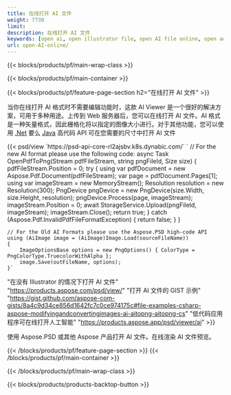 ```yaml
---
title: 在线打开 AI 文件
weight: 7730
limit: 
description: 在线打开 AI 文件
keywords: [open ai, open illustrator file, open AI file online, open adobe illustrator, preview of ai file, ai format open]
url: open-AI-online/
---
```


{{< blocks/products/pf/main-wrap-class >}}


{{< blocks/products/pf/main-container >}}

{{< blocks/products/pf/feature-page-section h2="在线打开 AI 文件" >}}
<p>当你在线打开 AI 格式时不需要编辑功能时，这款 AI Viewer 是一个很好的解决方案，可用于多种用途。上传到 Web 服务器后，您可以在线打开 AI 文件。AI 格式是一种矢量格式，因此栅格化将以指定的图像大小进行。对于其他功能，您可以使用 <a href="/psd/net">.Net</a> 要么 <a href="/psd/java">Java</a> 高代码 API 可在您需要的尺寸中打开 AI 文件</p>
{{< psd/view `https://psd-api-core-rl2ajsbv.k8s.dynabic.com/` 
`	// For the new AI format please use the following code:
	async Task<bool> OpenPdfToPng(Stream pdfFileStream, string pngFileId, Size size)
	{
		pdfFileStream.Position = 0;
		try
		{
			using var pdfDocument = new Aspose.Pdf.Document(pdfFileStream);
			var page = pdfDocument.Pages[1];
			using var imageStream = new MemoryStream();
			Resolution resolution = new Resolution(300);
			PngDevice pngDevice = new PngDevice(size.Width, size.Height, resolution);
			pngDevice.Process(page, imageStream);
			imageStream.Position = 0;
			await StorageService.Upload(pngFileId, imageStream);
			imageStream.Close();
			return true;
		}
		catch (Aspose.Pdf.InvalidPdfFileFormatException)
		{
			return false;
		}
	}
	
	// For the Old AI Formats please use the Aspose.PSD high-code API
	using (AiImage image = (AiImage)Image.Load(sourceFileName))
	{
		ImageOptionsBase options = new PngOptions() { ColorType = PngColorType.TruecolorWithAlpha };
		image.Save(outFileName, options);
	}` 
"在没有 Illustrator 的情况下打开 AI 文件" "https://products.aspose.com/psd/view/" 
"打开 AI 文件的 GIST 示例" "https://gist.github.com/aspose-com-gists/8a4c9d34ce856d1642fc7c0ce974175c#file-examples-csharp-aspose-modifyingandconvertingimages-ai-aitopng-aitopng-cs" 
"低代码应用程序可在线打开人工智能" "https://products.aspose.app/psd/viewer/ai" >}}
<p>使用 Aspose.PSD 或其他 Aspose 产品打开 AI 文件。在线渲染 AI 文件预览。</p>
{{< /blocks/products/pf/feature-page-section >}}
{{< /blocks/products/pf/main-container >}}


{{< /blocks/products/pf/main-wrap-class >}}

{{< blocks/products/products-backtop-button >}}
